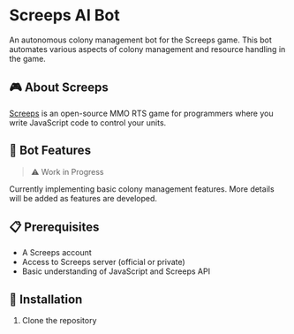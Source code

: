 # Screeps AI Bot

An autonomous colony management bot for the Screeps game. This bot automates various aspects of colony management and resource handling in the game.

## 🎮 About Screeps

[Screeps](https://screeps.com/) is an open-source MMO RTS game for programmers where you write JavaScript code to control your units.

## 🤖 Bot Features

> ⚠️ Work in Progress

Currently implementing basic colony management features. More details will be added as features are developed.

## 📋 Prerequisites

- A Screeps account
- Access to Screeps server (official or private)
- Basic understanding of JavaScript and Screeps API

## 🚀 Installation

1. Clone the repository